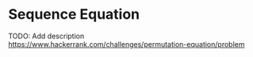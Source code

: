 # Sequence Equation
TODO: Add description
https://www.hackerrank.com/challenges/permutation-equation/problem
